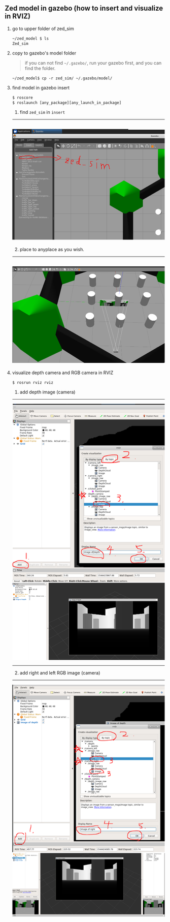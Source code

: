 ## Zed model in gazebo (how to insert and visualize in RVIZ)

1. go to upper folder of zed_sim

   ```
   ~/zed_model $ ls
   Zed_sim
   ```

2. copy to gazebo's model folder

   > if you can not find `~/.gazebo/`, run your gazebo first, and you can find the folder.   

   ```
   ~/zed_model$ cp -r zed_sim/ ~/.gazebo/model/
   ```

3. find model in gazebo insert

   ```
   $ roscore
   $ roslaunch [any_package][any_launch_in_package]
   ```

   1. find `zed_sim` in `insert`
   ---
      ![image](https://github.com/Nano1201/InfoExchange/blob/master/nano/zed_model/log_image/image%201.PNG)
   ---
   2. place to anyplace as you wish.
   ---
      ![image](https://github.com/Nano1201/InfoExchange/blob/master/nano/zed_model/log_image/image%202.PNG)
   ---
   
4. visualize depth camera and RGB camera in RVIZ

   ```
   $ rosrun rviz rviz 
   ```
   1. add depth image (camera)
   ---
   ![image](https://github.com/Nano1201/InfoExchange/blob/master/nano/zed_model/log_image/image%203.PNG)
   ![image](https://github.com/Nano1201/InfoExchange/blob/master/nano/zed_model/log_image/image%204.PNG)

   ---
   2. add right and left RGB image (camera)
   ---
   ![image](https://github.com/Nano1201/InfoExchange/blob/master/nano/zed_model/log_image/image%205.PNG)
   ![image](https://github.com/Nano1201/InfoExchange/blob/master/nano/zed_model/log_image/image%206.PNG)

   
